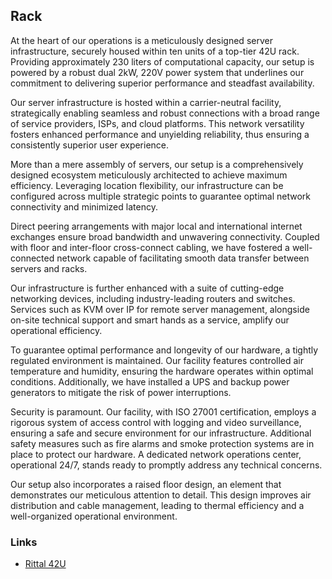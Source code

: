 ## Rack

At the heart of our operations is a meticulously designed server
infrastructure, securely housed within ten units of a top-tier 42U rack.
Providing approximately 230 liters of computational capacity, our setup is
powered by a robust dual 2kW, 220V power system that underlines our commitment
to delivering superior performance and steadfast availability.

Our server infrastructure is hosted within a carrier-neutral facility,
strategically enabling seamless and robust connections with a broad range of
service providers, ISPs, and cloud platforms. This network versatility fosters
enhanced performance and unyielding reliability, thus ensuring a consistently
superior user experience.

More than a mere assembly of servers, our setup is a comprehensively designed
ecosystem meticulously architected to achieve maximum efficiency. Leveraging
location flexibility, our infrastructure can be configured across multiple
strategic points to guarantee optimal network connectivity and minimized
latency.

Direct peering arrangements with major local and international internet
exchanges ensure broad bandwidth and unwavering connectivity. Coupled with
floor and inter-floor cross-connect cabling, we have fostered a well-connected
network capable of facilitating smooth data transfer between servers and racks.

Our infrastructure is further enhanced with a suite of cutting-edge networking
devices, including industry-leading routers and switches. Services such as KVM
over IP for remote server management, alongside on-site technical support and
smart hands as a service, amplify our operational efficiency.

To guarantee optimal performance and longevity of our hardware, a tightly
regulated environment is maintained. Our facility features controlled air
temperature and humidity, ensuring the hardware operates within optimal
conditions. Additionally, we have installed a UPS and backup power generators
to mitigate the risk of power interruptions.

Security is paramount. Our facility, with ISO 27001 certification, employs a
rigorous system of access control with logging and video surveillance, ensuring
a safe and secure environment for our infrastructure. Additional safety
measures such as fire alarms and smoke protection systems are in place to
protect our hardware. A dedicated network operations center, operational 24/7,
stands ready to promptly address any technical concerns.

Our setup also incorporates a raised floor design, an element that demonstrates
our meticulous attention to detail. This design improves air distribution and
cable management, leading to thermal efficiency and a well-organized
operational environment. 

### Links
- [Rittal 42U](https://www.rittal.com/com-en/products/PG0900ZUBEHOER1/PG0919ZUBEHOER1)
